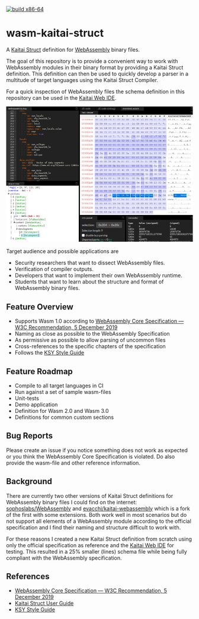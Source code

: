 [![build x86-64](https://github.com/henrythasler/wasm-kaitai-struct/actions/workflows/build-x86-64.yml/badge.svg)](https://github.com/henrythasler/wasm-kaitai-struct/actions/workflows/build-x86-64.yml)

# wasm-kaitai-struct

A [Kaitai Struct](https://kaitai.io) definition for [WebAssembly](https://webassembly.org/) binary files.

The goal of this repository is to provide a convenient way to work with WebAssembly modules in their binary format by providing a Kaitai Struct definition. This definition can then be used to quickly develop a parser in a multitude of target languages using the Kaitai Struct Compiler.

For a quick inspection of WebAssembly files the schema definition in this repository can be used in the [Kaitai Web IDE](https://ide.kaitai.io/).

![Kaitai Web IDE](docs/img/kaitai-web-ide.png)

Target audience and possible applications are 

- Security researchers that want to dissect WebAssembly files.
- Verification of compiler outputs.
- Developers that want to implement their own WebAssembly runtime.
- Students that want to learn about the structure and format of WebAssembly binary files.

## Feature Overview

- Supports Wasm 1.0 according to [WebAssembly Core Specification — W3C Recommendation, 5 December 2019](https://www.w3.org/TR/wasm-core-1)
- Naming as close as possible to the WebAssembly Specification
- As permissive as possible to allow parsing of uncommon files
- Cross-references to the specific chapters of the specification
- Follows the [KSY Style Guide](https://doc.kaitai.io/ksy_style_guide.html)

## Feature Roadmap

- Compile to all target languages in CI
- Run against a set of sample wasm-files
- Unit-tests
- Demo application
- Definition for Wasm 2.0 and Wasm 3.0
- Definitions for common custom sections

## Bug Reports

Please create an issue if you notice something does not work as expected or you think the WebAssembly Core Specification is violated. Do also provide the wasm-file and other reference information.

## Background

There are currently two other versions of Kaitai Struct definitions for WebAssembly binary files I could find on the internet: [sophoslabs/WebAssembly](https://github.com/sophoslabs/WebAssembly) and [evacchi/kaitai-webassembly](https://github.com/evacchi/kaitai-webassembly) which is a fork of the first with some extensions. Both work well in most scenarios but do not support all elements of a WebAssembly module according to the official specification and I find their naming and structure difficult to work with. 

For these reasons I created a new Kaitai Struct definition from scratch using only the official specification as reference and the [Kaitai Web IDE](https://ide.kaitai.io/) for testing. This resulted in a 25% smaller (lines) schema file while being fully compliant with the WebAssembly specification.

## References

- [WebAssembly Core Specification — W3C Recommendation, 5 December 2019](https://www.w3.org/TR/wasm-core-1)
- [Kaitai Struct User Guide](https://doc.kaitai.io/user_guide.html)
- [KSY Style Guide](https://doc.kaitai.io/ksy_style_guide.html)